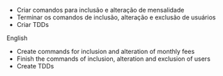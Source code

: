 * Criar comandos para inclusão e alteração de mensalidade
* Terminar os comandos de inclusão, alteração e exclusão de usuários
* Criar TDDs

English

* Create commands for inclusion and alteration of monthly fees
* Finish the commands of inclusion, alteration and exclusion of users
* Create TDDs
